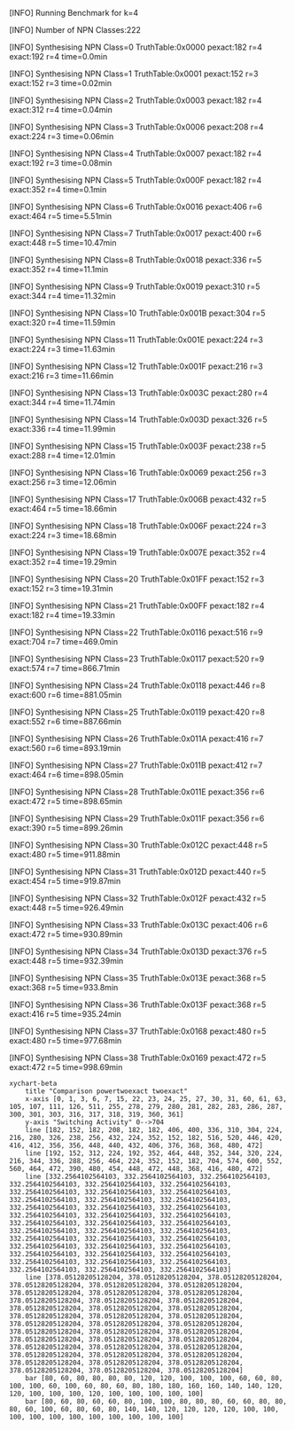 [INFO] Running Benchmark for k=4

[INFO] Number of NPN Classes:222

[INFO] Synthesising NPN Class=0 TruthTable:0x0000 pexact:182 r=4 exact:192 r=4 time=0.0min 

[INFO] Synthesising NPN Class=1 TruthTable:0x0001 pexact:152 r=3 exact:152 r=3 time=0.02min 

[INFO] Synthesising NPN Class=2 TruthTable:0x0003 pexact:182 r=4 exact:312 r=4 time=0.04min 

[INFO] Synthesising NPN Class=3 TruthTable:0x0006 pexact:208 r=4 exact:224 r=3 time=0.06min 

[INFO] Synthesising NPN Class=4 TruthTable:0x0007 pexact:182 r=4 exact:192 r=3 time=0.08min 

[INFO] Synthesising NPN Class=5 TruthTable:0x000F pexact:182 r=4 exact:352 r=4 time=0.1min 

[INFO] Synthesising NPN Class=6 TruthTable:0x0016 pexact:406 r=6 exact:464 r=5 time=5.51min 

[INFO] Synthesising NPN Class=7 TruthTable:0x0017 pexact:400 r=6 exact:448 r=5 time=10.47min 

[INFO] Synthesising NPN Class=8 TruthTable:0x0018 pexact:336 r=5 exact:352 r=4 time=11.1min 

[INFO] Synthesising NPN Class=9 TruthTable:0x0019 pexact:310 r=5 exact:344 r=4 time=11.32min 

[INFO] Synthesising NPN Class=10 TruthTable:0x001B pexact:304 r=5 exact:320 r=4 time=11.59min 

[INFO] Synthesising NPN Class=11 TruthTable:0x001E pexact:224 r=3 exact:224 r=3 time=11.63min 

[INFO] Synthesising NPN Class=12 TruthTable:0x001F pexact:216 r=3 exact:216 r=3 time=11.66min 

[INFO] Synthesising NPN Class=13 TruthTable:0x003C pexact:280 r=4 exact:344 r=4 time=11.74min 

[INFO] Synthesising NPN Class=14 TruthTable:0x003D pexact:326 r=5 exact:336 r=4 time=11.99min 

[INFO] Synthesising NPN Class=15 TruthTable:0x003F pexact:238 r=5 exact:288 r=4 time=12.01min 

[INFO] Synthesising NPN Class=16 TruthTable:0x0069 pexact:256 r=3 exact:256 r=3 time=12.06min 

[INFO] Synthesising NPN Class=17 TruthTable:0x006B pexact:432 r=5 exact:464 r=5 time=18.66min 

[INFO] Synthesising NPN Class=18 TruthTable:0x006F pexact:224 r=3 exact:224 r=3 time=18.68min 

[INFO] Synthesising NPN Class=19 TruthTable:0x007E pexact:352 r=4 exact:352 r=4 time=19.29min 

[INFO] Synthesising NPN Class=20 TruthTable:0x01FF pexact:152 r=3 exact:152 r=3 time=19.31min 

[INFO] Synthesising NPN Class=21 TruthTable:0x00FF pexact:182 r=4 exact:182 r=4 time=19.33min 

[INFO] Synthesising NPN Class=22 TruthTable:0x0116 pexact:516 r=9 exact:704 r=7 time=469.0min 

[INFO] Synthesising NPN Class=23 TruthTable:0x0117 pexact:520 r=9 exact:574 r=7 time=866.71min 

[INFO] Synthesising NPN Class=24 TruthTable:0x0118 pexact:446 r=8 exact:600 r=6 time=881.05min 

[INFO] Synthesising NPN Class=25 TruthTable:0x0119 pexact:420 r=8 exact:552 r=6 time=887.66min 

[INFO] Synthesising NPN Class=26 TruthTable:0x011A pexact:416 r=7 exact:560 r=6 time=893.19min 

[INFO] Synthesising NPN Class=27 TruthTable:0x011B pexact:412 r=7 exact:464 r=6 time=898.05min 

[INFO] Synthesising NPN Class=28 TruthTable:0x011E pexact:356 r=6 exact:472 r=5 time=898.65min 

[INFO] Synthesising NPN Class=29 TruthTable:0x011F pexact:356 r=6 exact:390 r=5 time=899.26min 

[INFO] Synthesising NPN Class=30 TruthTable:0x012C pexact:448 r=5 exact:480 r=5 time=911.88min 

[INFO] Synthesising NPN Class=31 TruthTable:0x012D pexact:440 r=5 exact:454 r=5 time=919.87min 

[INFO] Synthesising NPN Class=32 TruthTable:0x012F pexact:432 r=5 exact:448 r=5 time=926.49min 

[INFO] Synthesising NPN Class=33 TruthTable:0x013C pexact:406 r=6 exact:472 r=5 time=930.89min 

[INFO] Synthesising NPN Class=34 TruthTable:0x013D pexact:376 r=5 exact:448 r=5 time=932.39min 

[INFO] Synthesising NPN Class=35 TruthTable:0x013E pexact:368 r=5 exact:368 r=5 time=933.8min 

[INFO] Synthesising NPN Class=36 TruthTable:0x013F pexact:368 r=5 exact:416 r=5 time=935.24min 

[INFO] Synthesising NPN Class=37 TruthTable:0x0168 pexact:480 r=5 exact:480 r=5 time=977.68min 

[INFO] Synthesising NPN Class=38 TruthTable:0x0169 pexact:472 r=5 exact:472 r=5 time=998.69min 

```mermaid
xychart-beta
    title "Comparison powertwoexact twoexact"
    x-axis [0, 1, 3, 6, 7, 15, 22, 23, 24, 25, 27, 30, 31, 60, 61, 63, 105, 107, 111, 126, 511, 255, 278, 279, 280, 281, 282, 283, 286, 287, 300, 301, 303, 316, 317, 318, 319, 360, 361]
    y-axis "Switching Activity" 0-->704
    line [182, 152, 182, 208, 182, 182, 406, 400, 336, 310, 304, 224, 216, 280, 326, 238, 256, 432, 224, 352, 152, 182, 516, 520, 446, 420, 416, 412, 356, 356, 448, 440, 432, 406, 376, 368, 368, 480, 472]
    line [192, 152, 312, 224, 192, 352, 464, 448, 352, 344, 320, 224, 216, 344, 336, 288, 256, 464, 224, 352, 152, 182, 704, 574, 600, 552, 560, 464, 472, 390, 480, 454, 448, 472, 448, 368, 416, 480, 472]
    line [332.2564102564103, 332.2564102564103, 332.2564102564103, 332.2564102564103, 332.2564102564103, 332.2564102564103, 332.2564102564103, 332.2564102564103, 332.2564102564103, 332.2564102564103, 332.2564102564103, 332.2564102564103, 332.2564102564103, 332.2564102564103, 332.2564102564103, 332.2564102564103, 332.2564102564103, 332.2564102564103, 332.2564102564103, 332.2564102564103, 332.2564102564103, 332.2564102564103, 332.2564102564103, 332.2564102564103, 332.2564102564103, 332.2564102564103, 332.2564102564103, 332.2564102564103, 332.2564102564103, 332.2564102564103, 332.2564102564103, 332.2564102564103, 332.2564102564103, 332.2564102564103, 332.2564102564103, 332.2564102564103, 332.2564102564103, 332.2564102564103, 332.2564102564103]
    line [378.05128205128204, 378.05128205128204, 378.05128205128204, 378.05128205128204, 378.05128205128204, 378.05128205128204, 378.05128205128204, 378.05128205128204, 378.05128205128204, 378.05128205128204, 378.05128205128204, 378.05128205128204, 378.05128205128204, 378.05128205128204, 378.05128205128204, 378.05128205128204, 378.05128205128204, 378.05128205128204, 378.05128205128204, 378.05128205128204, 378.05128205128204, 378.05128205128204, 378.05128205128204, 378.05128205128204, 378.05128205128204, 378.05128205128204, 378.05128205128204, 378.05128205128204, 378.05128205128204, 378.05128205128204, 378.05128205128204, 378.05128205128204, 378.05128205128204, 378.05128205128204, 378.05128205128204, 378.05128205128204, 378.05128205128204, 378.05128205128204, 378.05128205128204]
    bar [80, 60, 80, 80, 80, 80, 120, 120, 100, 100, 100, 60, 60, 80, 100, 100, 60, 100, 60, 80, 60, 80, 180, 180, 160, 160, 140, 140, 120, 120, 100, 100, 100, 120, 100, 100, 100, 100, 100]
    bar [80, 60, 80, 60, 60, 80, 100, 100, 80, 80, 80, 60, 60, 80, 80, 80, 60, 100, 60, 80, 60, 80, 140, 140, 120, 120, 120, 120, 100, 100, 100, 100, 100, 100, 100, 100, 100, 100, 100]
```

